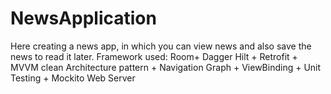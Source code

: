 # NewsApplication
Here creating a news app, in which you can view news and also save the news to read it later.
Framework used: Room+ Dagger Hilt + Retrofit + MVVM clean Architecture pattern + Navigation Graph + ViewBinding + Unit Testing + Mockito Web Server
